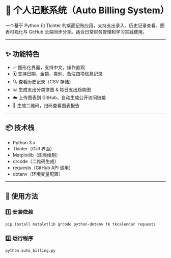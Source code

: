 # 📒 个人记账系统（Auto Billing System）

一个基于 Python 和 Tkinter 的桌面记账应用，支持支出录入、历史记录查看、图表可视化与 GitHub 云端同步分享。适合日常财务管理和学习实践使用。

---

## ✨ 功能特色

- ✅ 图形化界面，支持中文，操作直观
- 🗓 支持日期、金额、类别、备注四项信息记录
- 🔍 查看历史记录（CSV 存储）
- 📊 生成支出分类饼图 & 每日支出趋势图
- ☁️ 上传图表到 GitHub，自动生成公开访问链接
- 📱 生成二维码，扫码查看图表报告

---

## 📦 技术栈

- Python 3.x
- Tkinter（GUI 界面）
- Matplotlib（图表绘制）
- qrcode（二维码生成）
- requests（GitHub API 调用）
- dotenv（环境变量配置）


---

## 🚀 使用方法

### 1️⃣ 安装依赖

```bash
pip install matplotlib qrcode python-dotenv tk tkcalendar requests
```
### 2️⃣ 运行程序
```bash
python auto_billing.py

